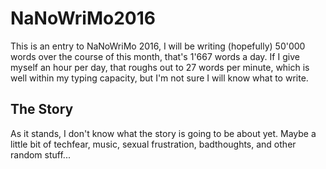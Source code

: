 # NaNoWriMo2016

This is an entry to NaNoWriMo 2016, I will be writing (hopefully) 50'000 words over the course of this month, that's 1'667 words a day. If I give myself an hour per day, that roughs out to 27 words per minute, which is well within my typing capacity, but I'm not sure I will know what to write.   
   
## The Story

As it stands, I don't know what the story is going to be about yet. Maybe a little bit of techfear, music, sexual frustration, badthoughts, and other random stuff...